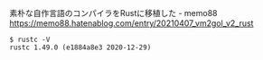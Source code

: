 素朴な自作言語のコンパイラをRustに移植した - memo88  
https://memo88.hatenablog.com/entry/20210407_vm2gol_v2_rust

```
$ rustc -V
rustc 1.49.0 (e1884a8e3 2020-12-29)
```
